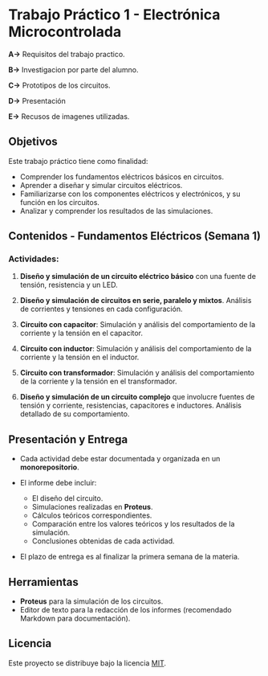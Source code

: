 # Trabajo Práctico 1 - Electrónica Microcontrolada

**A→** Requisitos del trabajo practico.

**B→** Investigacion por parte del alumno.

**C→** Prototipos de los circuitos.

**D→** Presentación

**E→** Recusos de imagenes utilizadas.

## Objetivos
Este trabajo práctico tiene como finalidad:

- Comprender los fundamentos eléctricos básicos en circuitos.
- Aprender a diseñar y simular circuitos eléctricos.
- Familiarizarse con los componentes eléctricos y electrónicos, y su función en los circuitos.
- Analizar y comprender los resultados de las simulaciones.

## Contenidos - Fundamentos Eléctricos (Semana 1)

### Actividades:

1. **Diseño y simulación de un circuito eléctrico básico** con una fuente de tensión, resistencia y un LED.
   
2. **Diseño y simulación de circuitos en serie, paralelo y mixtos**. Análisis de corrientes y tensiones en cada configuración.
   
3. **Circuito con capacitor**: Simulación y análisis del comportamiento de la corriente y la tensión en el capacitor.
   
4. **Circuito con inductor**: Simulación y análisis del comportamiento de la corriente y la tensión en el inductor.
   
5. **Circuito con transformador**: Simulación y análisis del comportamiento de la corriente y la tensión en el transformador.
   
6. **Diseño y simulación de un circuito complejo** que involucre fuentes de tensión y corriente, resistencias, capacitores e inductores. Análisis detallado de su comportamiento.

## Presentación y Entrega

- Cada actividad debe estar documentada y organizada en un **monorepositorio**.
- El informe debe incluir:
  - El diseño del circuito.
  - Simulaciones realizadas en **Proteus**.
  - Cálculos teóricos correspondientes.
  - Comparación entre los valores teóricos y los resultados de la simulación.
  - Conclusiones obtenidas de cada actividad.
  
- El plazo de entrega es al finalizar la primera semana de la materia.

## Herramientas

- **Proteus** para la simulación de los circuitos.
- Editor de texto para la redacción de los informes (recomendado Markdown para documentación).

## Licencia
Este proyecto se distribuye bajo la licencia [MIT](LICENSE).



